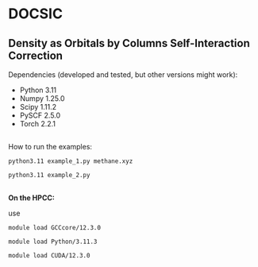 # DOCSIC
## Density as Orbitals by Columns Self-Interaction Correction 

Dependencies (developed and tested, but other versions might work):

- Python 3.11
- Numpy 1.25.0
- Scipy 1.11.2
- PySCF 2.5.0
- Torch 2.2.1


##

How to run the examples:
```
python3.11 example_1.py methane.xyz
```
```
python3.11 example_2.py
```

##

**On the HPCC:**

use

```
module load GCCcore/12.3.0
```

```
module load Python/3.11.3
```

```
module load CUDA/12.3.0
```

